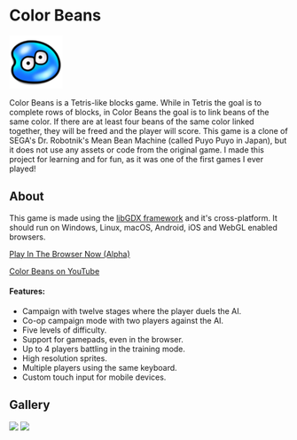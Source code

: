 # Color Beans

![bean](android/res/drawable-xhdpi/ic_launcher.png)

Color Beans is a Tetris-like blocks game. While in Tetris the goal is to complete rows of blocks, in Color Beans the goal is to link beans of the same color. If there are at least four beans of the same color linked together, they will be freed and the player will score. This game is a clone of SEGA's Dr. Robotnik's Mean Bean Machine (called Puyo Puyo in Japan), but it does not use any assets or code from the original game. I made this project for learning and for fun, as it was one of the first games I ever played!

## About

This game is made using the [libGDX framework](https://github.com/libgdx/libgdx) and it's cross-platform. It should run on Windows, Linux, macOS, Android, iOS and WebGL enabled browsers.

[Play In The Browser Now (Alpha)](https://www.viniciusjardim.com/p/color-beans)

[Color Beans on YouTube](https://www.youtube.com/watch?v=Y23elA1GUTA)

#### Features:

* Campaign with twelve stages where the player duels the AI.
* Co-op campaign mode with two players against the AI.
* Five levels of difficulty.
* Support for gamepads, even in the browser.
* Up to 4 players battling in the training mode.
* High resolution sprites.
* Multiple players using the same keyboard.
* Custom touch input for mobile devices.

## Gallery

<img src="https://user-images.githubusercontent.com/1520962/33919110-a7d3c6be-df95-11e7-9406-cbc02060e6e0.png" width="640">

<img src="https://user-images.githubusercontent.com/1520962/33919127-bb563276-df95-11e7-947f-e1fa1cd5fcb5.png" width="360">
